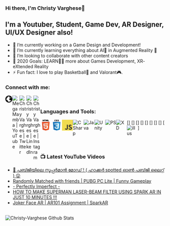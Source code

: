 ### Hi there, I'm Christy Varghese👋

## I'm a Youtuber, Student, Game Dev, AR Designer, UI/UX Designer also!
- 🔭 I’m currently working on a Game Design and Development!
- 🌱 I’m currently learning everything about AI🤖 in Augmented Reality 🤣
- 👯 I’m looking to collaborate with other content creators
- 🥅 2020 Goals: LEARN👩‍🎓 more about Games Development, XR- eXtended Reality
- ⚡ Fun fact: I love to play Basketball🏀 and Valorant🎮.

### Connect with me:

[<img align="left" alt="christyvarghese.me" width="22px" src="https://raw.githubusercontent.com/iconic/open-iconic/master/svg/globe.svg" />][website]
[<img align="left" alt="MegaMamba | YouTube" width="22px" src="https://cdn.jsdelivr.net/npm/simple-icons@v3/icons/youtube.svg" />][youtube]
[<img align="left" alt="Christy Varghese | Twitter" width="22px" src="https://cdn.jsdelivr.net/npm/simple-icons@v3/icons/twitter.svg" />][twitter]
[<img align="left" alt="Christy Varghese | LinkedIn" width="22px" src="https://cdn.jsdelivr.net/npm/simple-icons@v3/icons/linkedin.svg" />][linkedin]
[<img align="left" alt="Christy Varghese | Instagram" width="22px" src="https://cdn.jsdelivr.net/npm/simple-icons@v3/icons/instagram.svg" />][instagram]

<br />


### Languages and Tools:

[<img align="left" alt="HTML5" width="34px" src="https://raw.githubusercontent.com/github/explore/80688e429a7d4ef2fca1e82350fe8e3517d3494d/topics/html/html.png" />]
[<img align="left" alt="CSS3" width="34px" src="https://raw.githubusercontent.com/github/explore/80688e429a7d4ef2fca1e82350fe8e3517d3494d/topics/css/css.png" />]
[<img align="left" alt="JavaScript" width="34px" src="https://raw.githubusercontent.com/github/explore/80688e429a7d4ef2fca1e82350fe8e3517d3494d/topics/javascript/javascript.png" />]
[<img align="left" alt="CSharp" width="34px" src="https://img.icons8.com/color/48/000000/c-sharp-logo-2.png"/>]
[<img align="left" alt="Java" width="34px"  src="https://img.icons8.com/color/48/000000/java-coffee-cup-logo.png"/>]
[<img align="left" alt="Unity" width="34px" src="https://img.icons8.com/ios-filled/50/000000/unity.png"/>]
[<img align="left" alt="PS" width="34px" src="https://img.icons8.com/plasticine/100/000000/adobe-photoshop.png"/>]
[<img align="left" alt="XD" width="34px" src="https://img.icons8.com/plasticine/100/000000/adobe-xd.png"/>]
[<img align="left" alt="illus" width="34px" src="https://img.icons8.com/plasticine/100/000000/adobe-illustrator.png"/>]

<br />
<br />



### 📺 Latest YouTube Videos
<!-- YOUTUBE:START -->
- [🤯 പബ്‌ജിയിലെ സൂപ്പർമാൻ മോഡ് !  ( ഹാക്കർ spotted  ഓൺ പബ്‌ജി ലൈറ്റ് ) 😲](https://youtu.be/jDuaMmqp030)
- [Randomly Matched with friends | PUBG PC Lite | Funny Gameplay](https://youtu.be/NyYRswbbIp4)
- [- Perfectly Imperfect -](https://youtu.be/tWuxxa6j3yE)
- [HOW TO MAKE SUPERMAN LASER-BEAM FILTER USING SPARK AR IN JUST 10 MINUTES !!!](https://youtu.be/ydmuwpsjNw0)
- [Joker Face AR | AR101 Assignment | SparkAR](https://youtu.be/9Kdx4rkPXM0)
<!-- YOUTUBE:END -->
<br />


<img align="left" alt="Christy-Varghese Github Stats" src="https://github-readme-stats.vercel.app/api?username=Christy-Varghese&show_icons=true&hide_border=true" />
<br />

[website]: https://christyvarghese.me/
[twitter]: https://twitter.com/_christyv_8
[youtube]: https://youtube.com/MegaMamba
[instagram]: https://www.instagram.com/_christyv_8/
[linkedin]: https://www.linkedin.com/in/christy-varghese/
